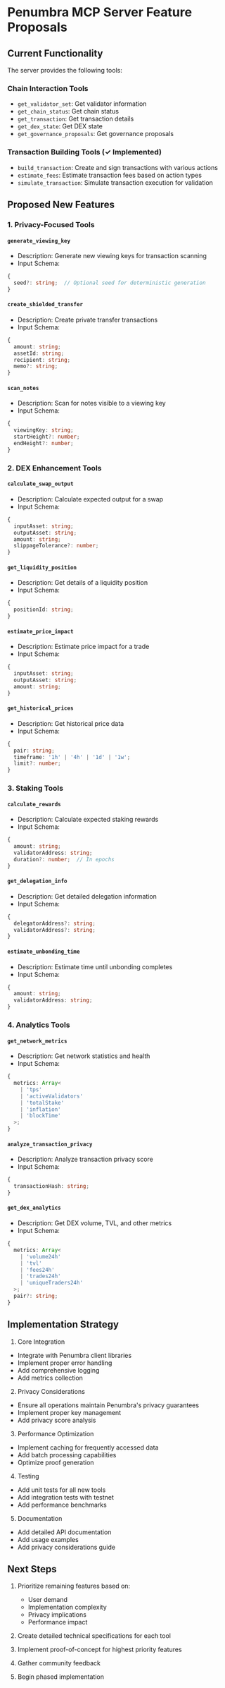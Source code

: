 # Penumbra MCP Server Feature Proposals

## Current Functionality
The server provides the following tools:

### Chain Interaction Tools
- `get_validator_set`: Get validator information
- `get_chain_status`: Get chain status
- `get_transaction`: Get transaction details
- `get_dex_state`: Get DEX state
- `get_governance_proposals`: Get governance proposals

### Transaction Building Tools (✓ Implemented)
- `build_transaction`: Create and sign transactions with various actions
- `estimate_fees`: Estimate transaction fees based on action types
- `simulate_transaction`: Simulate transaction execution for validation

## Proposed New Features

### 1. Privacy-Focused Tools

#### `generate_viewing_key`
- Description: Generate new viewing keys for transaction scanning
- Input Schema:
```typescript
{
  seed?: string;  // Optional seed for deterministic generation
}
```

#### `create_shielded_transfer`
- Description: Create private transfer transactions
- Input Schema:
```typescript
{
  amount: string;
  assetId: string;
  recipient: string;
  memo?: string;
}
```

#### `scan_notes`
- Description: Scan for notes visible to a viewing key
- Input Schema:
```typescript
{
  viewingKey: string;
  startHeight?: number;
  endHeight?: number;
}
```

### 2. DEX Enhancement Tools

#### `calculate_swap_output`
- Description: Calculate expected output for a swap
- Input Schema:
```typescript
{
  inputAsset: string;
  outputAsset: string;
  amount: string;
  slippageTolerance?: number;
}
```

#### `get_liquidity_position`
- Description: Get details of a liquidity position
- Input Schema:
```typescript
{
  positionId: string;
}
```

#### `estimate_price_impact`
- Description: Estimate price impact for a trade
- Input Schema:
```typescript
{
  inputAsset: string;
  outputAsset: string;
  amount: string;
}
```

#### `get_historical_prices`
- Description: Get historical price data
- Input Schema:
```typescript
{
  pair: string;
  timeframe: '1h' | '4h' | '1d' | '1w';
  limit?: number;
}
```

### 3. Staking Tools

#### `calculate_rewards`
- Description: Calculate expected staking rewards
- Input Schema:
```typescript
{
  amount: string;
  validatorAddress: string;
  duration?: number;  // In epochs
}
```

#### `get_delegation_info`
- Description: Get detailed delegation information
- Input Schema:
```typescript
{
  delegatorAddress?: string;
  validatorAddress?: string;
}
```

#### `estimate_unbonding_time`
- Description: Estimate time until unbonding completes
- Input Schema:
```typescript
{
  amount: string;
  validatorAddress: string;
}
```

### 4. Analytics Tools

#### `get_network_metrics`
- Description: Get network statistics and health
- Input Schema:
```typescript
{
  metrics: Array<
    | 'tps'
    | 'activeValidators'
    | 'totalStake'
    | 'inflation'
    | 'blockTime'
  >;
}
```

#### `analyze_transaction_privacy`
- Description: Analyze transaction privacy score
- Input Schema:
```typescript
{
  transactionHash: string;
}
```

#### `get_dex_analytics`
- Description: Get DEX volume, TVL, and other metrics
- Input Schema:
```typescript
{
  metrics: Array<
    | 'volume24h'
    | 'tvl'
    | 'fees24h'
    | 'trades24h'
    | 'uniqueTraders24h'
  >;
  pair?: string;
}
```

## Implementation Strategy

1. Core Integration
- Integrate with Penumbra client libraries
- Implement proper error handling
- Add comprehensive logging
- Add metrics collection

2. Privacy Considerations
- Ensure all operations maintain Penumbra's privacy guarantees
- Implement proper key management
- Add privacy score analysis

3. Performance Optimization
- Implement caching for frequently accessed data
- Add batch processing capabilities
- Optimize proof generation

4. Testing
- Add unit tests for all new tools
- Add integration tests with testnet
- Add performance benchmarks

5. Documentation
- Add detailed API documentation
- Add usage examples
- Add privacy considerations guide

## Next Steps

1. Prioritize remaining features based on:
   - User demand
   - Implementation complexity
   - Privacy implications
   - Performance impact

2. Create detailed technical specifications for each tool

3. Implement proof-of-concept for highest priority features

4. Gather community feedback

5. Begin phased implementation

